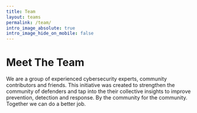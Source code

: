 ```yaml
---
title: Team
layout: teams
permalink: /team/
intro_image_absolute: true
intro_image_hide_on_mobile: false
---
```


# Meet The Team

We are a group of experienced cybersecurity experts, community contributors and friends. This initiative was created to strengthen the community of defenders and tap into the their collective insights to improve prevention, detection and response. By the community for the community. Together we can do a better job. 
